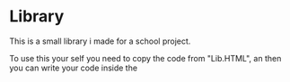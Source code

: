 # Library
This is a small library i made for a school project.

To use this your self you need to copy the code from "Lib.HTML", an then you can write your code inside the <Script> tag under the line: Your code goes here.
  
  
  

